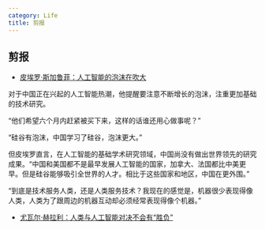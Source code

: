 ```yaml
---
category: Life
title: 剪报
---
```


## 剪报

- [皮埃罗·斯加鲁菲：人工智能的泡沫在吹大](http://zqb.cyol.com/html/2017-07/11/nw.D110000zgqnb_20170711_2-10.htm)

对于中国正在兴起的人工智能热潮，他提醒要注意不断增长的泡沫，注重更加基础的技术研究。

“他们希望六个月内赶紧被买下来，这样的话谁还用心做事呢？”

“硅谷有泡沫，中国学习了硅谷，泡沫更大。”

但皮埃罗直言，在人工智能的基础学术研究领域，中国尚没有做出世界领先的研究成果。“中国和美国都不是最早发展人工智能的国家，加拿大、法国都比中美更早。但是硅谷能够吸引全世界的人才。相比于这些国家和地区，中国在更外围。”

“到底是技术服务人类，还是人类服务技术？我现在的感觉是，机器很少表现得像人类，人类为了跟周边的机器互动却必须经常表现得像个机器。”

- [尤瓦尔·赫拉利：人类与人工智能对决不会有“胜负”](http://zqb.cyol.com/html/2017-07/11/nw.D110000zgqnb_20170711_3-08.htm)

